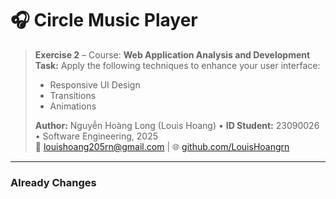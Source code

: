 # 🎧 Circle Music Player

> **Exercise 2** – Course: **Web Application Analysis and Development**  
> **Task:** Apply the following techniques to enhance your user interface:  
> - Responsive UI Design  
> - Transitions  
> - Animations  
>
> **Author:** Nguyễn Hoàng Long (Louis Hoang) • **ID Student:** 23090026 • Software Engineering, 2025  
> 📧 [louishoang205rn@gmail.com](mailto:louishoang205rn@gmail.com) | 🌐 [github.com/LouisHoangrn](https://github.com/LouisHoangrn)
---
### Already Changes
